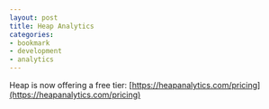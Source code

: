```yaml
---
layout: post
title: Heap Analytics
categories:
- bookmark
- development
- analytics
---
```

Heap is now offering a free tier: [https://heapanalytics.com/pricing](https://heapanalytics.com/pricing)